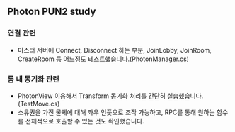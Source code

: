 ## Photon PUN2 study
### 연결 관련
 - 마스터 서버에 Connect, Disconnect 하는 부분, JoinLobby, JoinRoom, CreateRoom 등 어느정도 테스트했습니다.(PhotonManager.cs)

### 룸 내 동기화 관련
 - PhotonView 이용해서 Transform 동기화 처리를 간단히 실습했습니다.(TestMove.cs)
 - 소유권을 가진 물체에 대해 좌우 인풋으로 조작 가능하고, RPC를 통해 원하는 함수를 전체적으로 호출할 수 있는 것도 확인했습니다.